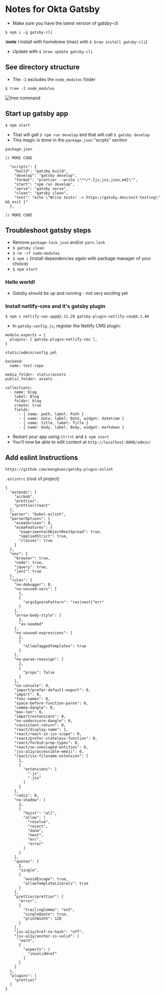 # Notes for Okta Gatsby
* Make sure you have the latest version of gatsby-cli

`$ npm i -g gatsby-cli`

(**note** I install with homebrew (mac) with `$ brew install gatsby-cli`)

* Update with `$ brew update gatsby-cli`

## See directory structure
* The `-I` excludes the `node_modules` folder

`$ tree -I node_modules`

![tree command](https://i.imgur.com/f8mD5V0.png)

## Start up gatsby app
`$ npm start`

* That will gall `$ npm run develop` and that will call `$ gatsby develop`
* This magic is done in the `package.json` "scrpts" section

`package.json`

```
// MORE CODE

  "scripts": {
    "build": "gatsby build",
    "develop": "gatsby develop",
    "format": "prettier --write \"**/*.{js,jsx,json,md}\"",
    "start": "npm run develop",
    "serve": "gatsby serve",
    "clean": "gatsby clean",
    "test": "echo \"Write tests! -> https://gatsby.dev/unit-testing\" && exit 1"
  },

// MORE CODE
```

## Troubleshoot gatsby steps
* Remove `package-lock.json` and/or `yarn.lock`
* `$ gatsby clean`
* `$ rm -rf node-modules`
* `$ npm i` (install dependencies again with package manager of your choice)
* `$ npm start`

### Hello world!
* Gatsby should be up and running - not very exciting yet

### Install netlify-cms and it's gatsby plugin
`$ npm i netlify-cms-app@2.11.20 gatsby-plugin-netlify-cms@4.1.40`

* In `gatsby-config.js`, register the Netlify CMS plugin:

```
module.exports = {
  plugins: [`gatsby-plugin-netlify-cms`],
}
```

`static/admin/config.yml`

```
backend:
  name: test-repo
  
media_folder: static/assets
public_folder: assets
  
collections:
  - name: blog
    label: Blog
    folder: blog
    create: true
    fields:
      - { name: path, label: Path }
      - { name: date, label: Date, widget: datetime }
      - { name: title, label: Title }
      - { name: body, label: Body, widget: markdown }
```

* Restart your app using `Ctrl+C` and `$ npm start`
* You’ll now be able to edit content at `http://localhost:8000/admin/`

## Add eslint Instructions
`https://github.com/mongkuen/gatsby-plugin-eslint`

`.eslintrc` (root of project)

```
{
  "extends": [
    "airbnb",
    "prettier",
    "prettier/react"
  ],
  "parser": "babel-eslint",
  "parserOptions": {
    "ecmaVersion": 8,
    "ecmaFeatures": {
      "experimentalObjectRestSpread": true,
      "impliedStrict": true,
      "classes": true
    }
  },
  "env": {
    "browser": true,
    "node": true,
    "jquery": true,
    "jest": true
  },
  "rules": {
    "no-debugger": 0,
    "no-unused-vars": [
      1,
      {
        "argsIgnorePattern": "res|next|^err"
      }
    ],
    "arrow-body-style": [
      2,
      "as-needed"
    ],
    "no-unused-expressions": [
      2,
      {
        "allowTaggedTemplates": true
      }
    ],
    "no-param-reassign": [
      2,
      {
        "props": false
      }
    ],
    "no-console": 0,
    "import/prefer-default-export": 0,
    "import": 0,
    "func-names": 0,
    "space-before-function-paren": 0,
    "comma-dangle": 0,
    "max-len": 0,
    "import/extensions": 0,
    "no-underscore-dangle": 0,
    "consistent-return": 0,
    "react/display-name": 1,
    "react/react-in-jsx-scope": 0,
    "react/prefer-stateless-function": 0,
    "react/forbid-prop-types": 0,
    "react/no-unescaped-entities": 0,
    "jsx-a11y/accessible-emoji": 0,
    "react/jsx-filename-extension": [
      1,
      {
        "extensions": [
          ".js",
          ".jsx"
        ]
      }
    ],
    "radix": 0,
    "no-shadow": [
      2,
      {
        "hoist": "all",
        "allow": [
          "resolve",
          "reject",
          "done",
          "next",
          "err",
          "error"
        ]
      }
    ],
    "quotes": [
      2,
      "single",
      {
        "avoidEscape": true,
        "allowTemplateLiterals": true
      }
    ],
    "prettier/prettier": [
      "error",
      {
        "trailingComma": "es5",
        "singleQuote": true,
        "printWidth": 120
      }
    ],
    "jsx-a11y/href-no-hash": "off",
    "jsx-a11y/anchor-is-valid": [
      "warn",
      {
        "aspects": [
          "invalidHref"
        ]
      }
    ]
  },
  "plugins": [
    "prettier"
  ]
}
```

